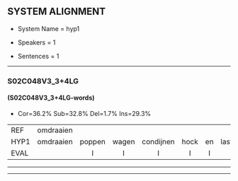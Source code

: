 
## SYSTEM ALIGNMENT

- System Name = hyp1

- Speakers = 1

- Sentences = 1

---

### S02C048V3_3+4LG

#### (S02C048V3_3+4LG-words)

- Cor=36.2%	Sub=32.8%	Del=1.7%	Ins=29.3%

|  |  |  |  |  |  |  |  |  |  |  |  |  |  |  |  |  |  |  |  |  |  |  |  |  |  |  |  |  |  |  |  |  |  |  |  |  |  |  |  |  |  |  |  |  |  |  |  |  |  |  |  |  |  |  |  |  |  |  |
|:--- |:---:|:---:|:---:|:---:|:---:|:---:|:---:|:---:|:---:|:---:|:---:|:---:|:---:|:---:|:---:|:---:|:---:|:---:|:---:|:---:|:---:|:---:|:---:|:---:|:---:|:---:|:---:|:---:|:---:|:---:|:---:|:---:|:---:|:---:|:---:|:---:|:---:|:---:|:---:|:---:|:---:|:---:|:---:|:---:|:---:|:---:|:---:|:---:|:---:|:---:|:---:|:---:|:---:|:---:|:---:|:---:|:---:|:---:|
| REF | omdraaien |  |  |  |  |  |  | poppenwagen | konijnenhok | elastiekje | ruziemaken | teddybeer | dierentuin | paddenstoelen | verstoppertje |  |  | wasmachine | fototoestel | toiletpapier | vrachtwagen | buurmannen | vogelkooi | olifant | * | schommelen | iedereen |  | schoenenwinkel | knutselen | ophangen | verjaardag | sprookjesboek |  |  |  |  |  | tandenborstel | slaapkamer | achterdeur | ziekenhuis |  | nieuwsgierig | afblijven | kabouter |  |  | washandje | sneeuwwitje | goeiendag | vakantie | limonade | autorijden | eindelijk | familie | chocolade | *s |
| HYP1 | omdraaien | poppen | wagen | condijnen | hock | en | lastiek | ja | muzie | maken | taddibeer | dierent | en | padnenstoelen | verstoppertje | wasmachina | fototuv | stel | toilet | papier | vrachtwagen | buurmannen | vogelkooi | olifant | scha | schommelen | iedereen | schoennen | winkel | knutselen | ophangen | verjaardag | sprookjesboek | tanden | borstel | ho | is | ifr? | lussifer | slaapkamer | achterdeur | ziekenhuis | ni | sgierig | afblijven | kabouter | was | handje | sneeuwitje | goeie | dag | vakantie | lemonade | autorijden | eindelijk | familie |  | soculada |
| EVAL |  | I | I | I | I | I | I | S | S | S | S | S | S | S |  | I | I | S | S | S |  |  |  |  | S |  |  | I | S |  |  |  |  | I | I | I | I | I | S |  |  |  | I | S |  |  | I | I | S | S | S |  | S |  |  |  | D | S |
---

---

